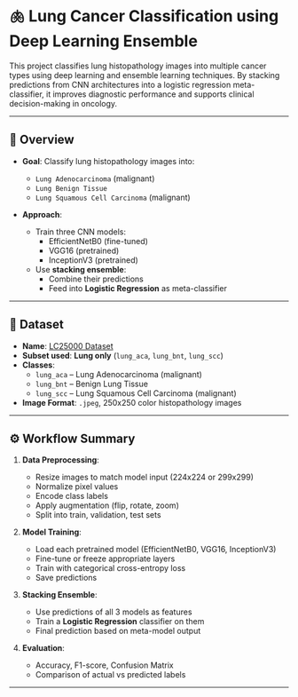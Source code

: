 # 🫁 Lung Cancer Classification using Deep Learning Ensemble

This project classifies lung histopathology images into multiple cancer types using deep learning and ensemble learning techniques. By stacking predictions from CNN architectures into a logistic regression meta-classifier, it improves diagnostic performance and supports clinical decision-making in oncology.

---

## 📌 Overview

- **Goal**: Classify lung histopathology images into:
  - `Lung Adenocarcinoma` (malignant)
  - `Lung Benign Tissue`
  - `Lung Squamous Cell Carcinoma` (malignant)

- **Approach**:
  - Train three CNN models:
    - EfficientNetB0 (fine-tuned)
    - VGG16 (pretrained)
    - InceptionV3 (pretrained)
  - Use **stacking ensemble**:
    - Combine their predictions
    - Feed into **Logistic Regression** as meta-classifier

---

## 🧬 Dataset

- **Name**: [LC25000 Dataset](https://pmc.ncbi.nlm.nih.gov/articles/PMC10045080/)
- **Subset used**: **Lung only** (`lung_aca`, `lung_bnt`, `lung_scc`)
- **Classes**:
  - `lung_aca` – Lung Adenocarcinoma (malignant)
  - `lung_bnt` – Benign Lung Tissue
  - `lung_scc` – Lung Squamous Cell Carcinoma (malignant)
- **Image Format**: `.jpeg`, 250x250 color histopathology images

---

## ⚙️ Workflow Summary

1. **Data Preprocessing**:
   - Resize images to match model input (224x224 or 299x299)
   - Normalize pixel values
   - Encode class labels
   - Apply augmentation (flip, rotate, zoom)
   - Split into train, validation, test sets

2. **Model Training**:
   - Load each pretrained model (EfficientNetB0, VGG16, InceptionV3)
   - Fine-tune or freeze appropriate layers
   - Train with categorical cross-entropy loss
   - Save predictions

3. **Stacking Ensemble**:
   - Use predictions of all 3 models as features
   - Train a **Logistic Regression** classifier on them
   - Final prediction based on meta-model output

4. **Evaluation**:
   - Accuracy, F1-score, Confusion Matrix
   - Comparison of actual vs predicted labels

---
